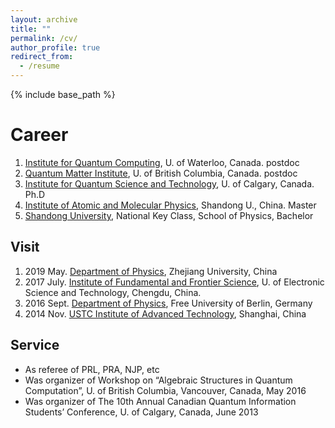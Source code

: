 ```yaml
---
layout: archive
title: ""
permalink: /cv/
author_profile: true
redirect_from:
  - /resume
---
```


{% include base_path %}

Career
======
1. [Institute for Quantum Computing](https://uwaterloo.ca/institute-for-quantum-computing/), U. of Waterloo, Canada. postdoc
1. [Quantum Matter Institute](https://qmi.ubc.ca/), U. of British Columbia, Canada. postdoc 
1. [Institute for Quantum Science and Technology](https://www.iqst.ca/), U. of Calgary, Canada. Ph.D
1. [Institute of Atomic and Molecular Physics](http://www.phy.sdu.edu.cn/info/1104/4834.htm), Shandong U., China. Master
1. [Shandong University](http://www.en.sdu.edu.cn/), National Key Class, School of Physics, Bachelor

Visit
------
1. 2019 May. [Department of Physics](http://physics.zju.edu.cn/english/), Zhejiang University, China
1. 2017 July. [Institute of Fundamental and Frontier Science](http://www.iffs.uestc.edu.cn/), U. of Electronic Science and Technology, Chengdu, China.
1. 2016 Sept. [Department of Physics](https://www.physik.fu-berlin.de/en/forschung/index.html), Free University of Berlin, Germany
1. 2014 Nov. [USTC Institute of Advanced Technology](https://iat.ustc.edu.cn/), Shanghai, China

Service
------
* As referee of PRL, PRA, NJP, etc
* Was organizer of Workshop on “Algebraic Structures in Quantum Computation”, U. of British Columbia, Vancouver, Canada, May 2016
* Was organizer of The 10th Annual Canadian Quantum Information Students’ Conference, U. of Calgary, Canada, June 2013
